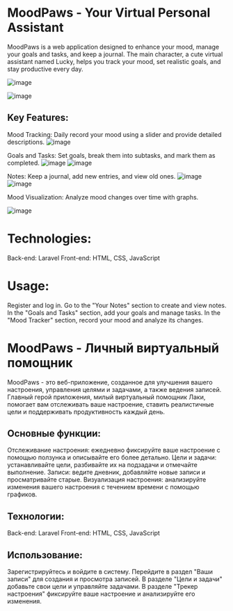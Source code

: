 # MoodPaws - Your Virtual Personal Assistant

MoodPaws is a web application designed to enhance your mood, manage your goals and tasks, and keep a journal. The main character, a cute virtual assistant named Lucky, helps you track your mood, set realistic goals, and stay productive every day.

![image](https://github.com/user-attachments/assets/8d86f398-83aa-4abf-afa6-5d60e08e2303)

![image](https://github.com/user-attachments/assets/473d78ad-63f9-46c1-9b62-90ed94a513a3)

## Key Features:

Mood Tracking: Daily record your mood using a slider and provide detailed descriptions.
![image](https://github.com/user-attachments/assets/7762022d-269c-4ed1-914c-f83b5f9e00e0)

Goals and Tasks: Set goals, break them into subtasks, and mark them as completed.
![image](https://github.com/user-attachments/assets/efd75dd6-9137-45b6-bd1b-e4d39c56eab8)
![image](https://github.com/user-attachments/assets/72862eac-d1d7-4d4e-83fe-dbe16b0baf5d)

Notes: Keep a journal, add new entries, and view old ones.
![image](https://github.com/user-attachments/assets/f1bf565a-d86a-40f5-b866-92933e4f7d1d)
![image](https://github.com/user-attachments/assets/a02bada0-8583-4db0-bf43-5ea450786270)

Mood Visualization: Analyze mood changes over time with graphs.

![image](https://github.com/user-attachments/assets/93ba6a9c-938a-4be3-9846-d81d123e6b45)



# Technologies:

Back-end: Laravel
Front-end: HTML, CSS, JavaScript

# Usage:

Register and log in.
Go to the "Your Notes" section to create and view notes.
In the "Goals and Tasks" section, add your goals and manage tasks.
In the "Mood Tracker" section, record your mood and analyze its changes.


# MoodPaws - Личный виртуальный помощник

MoodPaws - это веб-приложение, созданное для улучшения вашего настроения, управления целями и задачами, а также ведения записей. Главный герой приложения, милый виртуальный помощник Лаки, помогает вам отслеживать ваше настроение, ставить реалистичные цели и поддерживать продуктивность каждый день.

## Основные функции:

Отслеживание настроения: ежедневно фиксируйте ваше настроение с помощью ползунка и описывайте его более детально.
Цели и задачи: устанавливайте цели, разбивайте их на подзадачи и отмечайте выполнение.
Записи: ведите дневник, добавляйте новые записи и просматривайте старые.
Визуализация настроения: анализируйте изменения вашего настроения с течением времени с помощью графиков.


## Технологии:

Back-end: Laravel
Front-end: HTML, CSS, JavaScript

## Использование:

Зарегистрируйтесь и войдите в систему.
Перейдите в раздел "Ваши записи" для создания и просмотра записей.
В разделе "Цели и задачи" добавьте свои цели и управляйте задачами.
В разделе "Трекер настроения" фиксируйте ваше настроение и анализируйте его изменения.
